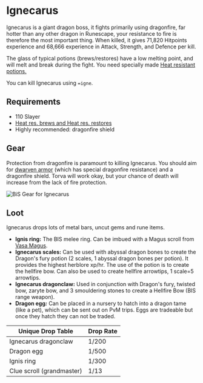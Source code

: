 # Ignecarus

Ignecarus is a giant dragon boss, it fights primarily using dragonfire, far hotter than any other dragon in Runescape, your resistance to fire is therefore the most important thing. When killed, it gives 71,820 Hitpoints experience and 68,666 experience in Attack, Strength, and Defence per kill.

The glass of typical potions (brews/restores) have a low melting point, and will melt and break during the fight. You need specially made [Heat resistant potions.](../../custom-items/misc.md#heat-res-potions)

You can kill Ignecarus using `=igne`.

## Requirements

* 110 Slayer
* [Heat res. brews and Heat res. restores](../../custom-items/misc.md#heat-res-potions)
* Highly recommended: dragonfire shield

## Gear

Protection from dragonfire is paramount to killing Ignecarus. You should aim for [dwarven armor](../../custom-items/equippables.md#dwarven-armor) (which has special dragonfire resistance) and a dragonfire shield. Torva will work okay, but your chance of death will increase from the lack of fire protection.

![BiS Gear for Ignecarus](../../.gitbook/assets/igne\_bis.png)

## Loot

Ignecarus drops lots of metal bars, uncut gems and rune items.

* **Ignis ring:** The BIS melee ring. Can be imbued with a Magus scroll from [Vasa Magus](../vasa-magus.md#loot).
* **Ignecarus scales:** Can be used with abyssal dragon bones to create the Dragon's fury potion (2 scales, 1 abyssal dragon bones per potion). It provides the highest herblore xp/hr. The use of the potion is to create the hellfire bow. Can also be used to create hellfire arrowtips, 1 scale=5 arrowtips.
* **Ignecarus dragonclaw:** Used in conjunction with Dragon's fury, twisted bow, zaryte bow, and 3 smouldering stones to create a Hellfire Bow (BIS range weapon).&#x20;
* **Dragon egg**_**:**_ Can be placed in a nursery to hatch into a dragon tame (like a pet), which can be sent out on PvM trips. Eggs are tradeable but once they hatch they can not be traded.&#x20;

| **Unique Drop Table**     | **Drop Rate** |
| ------------------------- | ------------- |
| Ignecarus dragonclaw      | 1/200         |
| Dragon egg                | 1/500         |
| Ignis ring                | 1/300         |
| Clue scroll (grandmaster) | 1/13          |

